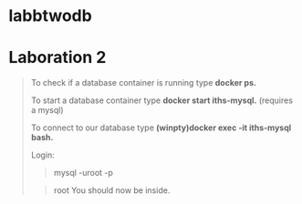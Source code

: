 # labbtwodb

# Laboration 2

> To check if a database container is running type <strong>docker ps.</strong>
>
> To start a database container type <strong>docker start iths-mysql.</strong> (requires a mysql)
>
> To connect to our database type <strong>(winpty)docker exec -it iths-mysql bash.</strong>
>
> Login:
>
>> mysql -uroot -p
>
>> root
> You should now be inside. 
